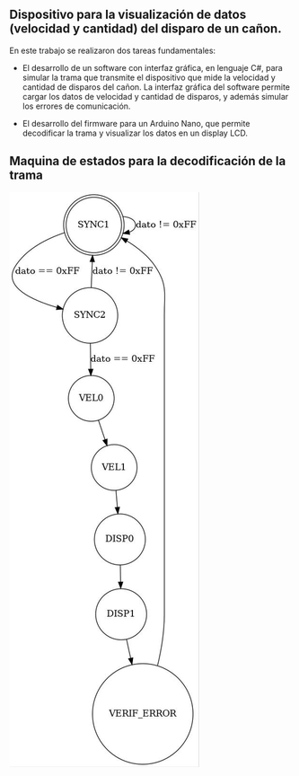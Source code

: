 Dispositivo para la visualización de datos (velocidad y cantidad) del disparo de un cañon.
------------------------------------------------------------------------------------------

En este trabajo se realizaron dos tareas fundamentales:

* El desarrollo de un software con interfaz gráfica, en lenguaje C#, 
para simular la trama que transmite el dispositivo que mide la velocidad 
y cantidad de disparos del cañon. La interfaz gráfica del software 
permite cargar los datos de velocidad y cantidad de disparos, y además 
simular los errores de comunicación. 

* El desarrollo del firmware para un Arduino Nano, que permite decodificar 
la trama y visualizar los datos en un display LCD.  

Maquina de estados para la decodificación de la trama
-----------------------------------------------------

![FSM](fsm.jpg)

